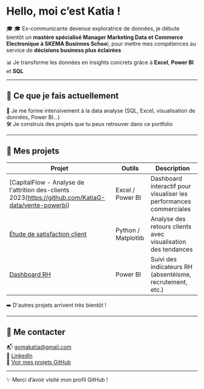# Hello, moi c’est Katia !

🎓 🎓 Ex-communicante devenue exploratrice de données, je débute bientôt un **mastère spécialisé Manager Marketing Data et Commerce Electronique à SKEMA Businnes Schoo**l, pour mettre mes compétences au service de **décisions business plus éclairées**

📊 Je transforme les données en insights concrets grâce à **Excel**, **Power BI** et **SQL**

---

## 🚀 Ce que je fais actuellement

🔎 Je me forme intensivement à la data analyse (SQL, Excel, visualisation de données, Power BI...)  
🛠 Je construis des projets que tu peux retrouver dans ce portfolio  

---

## 📁 Mes projets

| Projet | Outils | Description |
|--------|--------|-------------|
| [CapitalFlow - Analyse de l'attrition des-clients 2023(https://github.com/KatiaG-data/vente-powerbi) | Excel / Power BI | Dashboard interactif pour visualiser les performances commerciales |
| [Étude de satisfaction client](https://github.com/KatiaG-data/satisfaction-python) | Python / Matplotlib | Analyse des retours clients avec visualisation des tendances |
| [Dashboard RH](https://github.com/KatiaG-data/dashboard-rh) | Power BI | Suivi des indicateurs RH (absentéisme, recrutement, etc.) |

➡️ D'autres projets arrivent très bientôt !

---


## 🤝 Me contacter

📬 [gomakatia@gmail.com](mailto:gomakatia@gmail.com)  
💼 [LinkedIn](https://www.linkedin.com/in/katia-profil/)  
📁 [Voir mes projets GitHub](https://github.com/KatiaG-data?tab=repositories)

---

✨ Merci d’avoir visité mon profil GitHub !  
